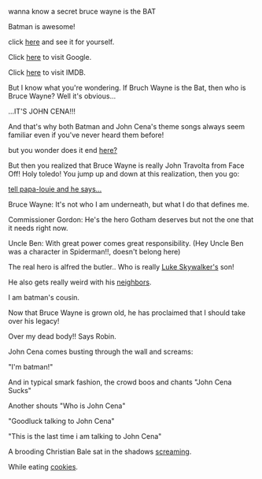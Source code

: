 wanna know a secret bruce wayne is the BAT

Batman is awesome!

click [here](https://en.wikipedia.org/wiki/Batman) and see it for yourself.

Click [here](http://www.google.com) to visit Google.

Click [here](http://www.imdb.com/title/tt0096895/) to visit IMDB.

But I know what you're wondering. If Bruch Wayne is the Bat, then who is Bruce Wayne? Well it's obvious...

...IT'S JOHN CENA!!!

And that's why both Batman and John Cena's theme songs always seem familiar even if you've never heard them before!

but you wonder does it end [here?](../movie-ripoffs/selfaware/selfaware.md)

But then you realized that Bruce Wayne is really John Travolta from Face Off! Holy toledo! You jump up and down at
this realization, then you go:

[tell papa-louie and he says...](../papa-louie/papa-louie.md)

Bruce Wayne: It's not who I am underneath, but what I do that defines me.

Commissioner Gordon: He's the hero Gotham deserves but not the one that it needs right now.

Uncle Ben: With great power comes great responsibility.
(Hey Uncle Ben was a character in Spiderman!!, doesn't belong here)

The real hero is alfred the butler..
Who is really
[Luke Skywalker's](http://fellowshipoftheminds.com/2015/11/23/star-wars-goes-to-illuminati-dark-side/) son!

He also gets really weird with his [neighbors](http://imgur.com/gallery/Gi9cwgR).

I am batman's cousin.

Now that Bruce Wayne is grown old, he has proclaimed that I should take over his legacy!

Over my dead body!! Says Robin.

John Cena comes busting through the wall and screams:

"I'm batman!"

And in typical smark fashion, the crowd boos and chants "John Cena Sucks"

Another shouts "Who is John Cena"

"Goodluck talking to John Cena"

"This is the last time i am talking to John Cena"

A brooding Christian Bale sat in the shadows [screaming](https://gph.is/1UApVeV).

While eating [cookies](../bake-cookies/cookies.md).
